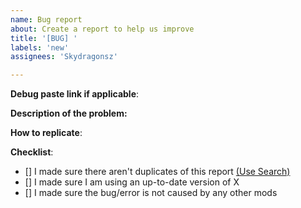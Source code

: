 ```yaml
---
name: Bug report
about: Create a report to help us improve
title: '[BUG] '
labels: 'new'
assignees: 'Skydragonsz'

---
```


**Debug paste link if applicable**:
<!--- Enter pastebin link that never expires  -->

**Description of the problem:**
<!--- Include relevant info like errors or a picture of the problem -->

**How to replicate**:
<!--- If you can reproduce the issue please tell us as detailed as possible step by step how to do that -->

**Checklist**:
<!--- Make sure you've completed the following steps (put an "X" between of brackets): -->
- [] I made sure there aren't duplicates of this report [(Use Search)](https://github.com/Skydragonsz/testing-repo/issues?utf8=%E2%9C%93&q=is%3Aissue)
- [] I made sure I am using an up-to-date version of X
- [] I made sure the bug/error is not caused by any other mods

